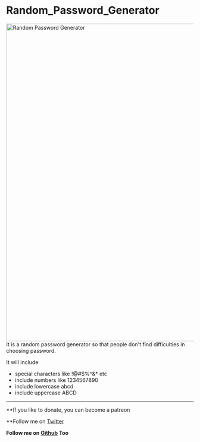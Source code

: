 # Random_Password_Generator

<img width="854" alt="Random Password Generator" src="https://user-images.githubusercontent.com/73933669/128612432-427cc79b-2678-439c-a486-04adbb71c76a.png">
It is a random password generator so that people don't find difficulties in choosing password.

It will include
* special characters like !@#$%^&* etc
* include numbers like 1234567890
* include lowercase abcd
* include uppercase ABCD

-----------------------------------

**If you like to donate, you can become a patreon

**Follow me on [Twitter](https://twitter.com/JsAditya)

**Follow me on [Github](https://github.com/ciaoArjun) Too**
